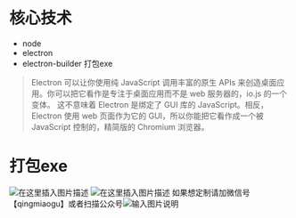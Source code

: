 
# 核心技术
- node
- electron
- electron-builder 打包exe
> Electron 可以让你使用纯 JavaScript 调用丰富的原生 APIs 来创造桌面应用。你可以把它看作是专注于桌面应用而不是 web 服务器的，io.js 的一个变体。
> 这不意味着 Electron 是绑定了 GUI 库的 JavaScript。相反，Electron 使用 web 页面作为它的 GUI，所以你能把它看作成一个被 JavaScript 控制的，精简版的 Chromium 浏览器。


# 打包exe
![在这里插入图片描述](https://img-blog.csdnimg.cn/20210131232620968.png?x-oss-process=image/watermark,type_ZmFuZ3poZW5naGVpdGk,shadow_10,text_aHR0cHM6Ly9ibG9nLmNzZG4ubmV0L2h1YW5nbWluZ2xlaWx1bw==,size_16,color_FFFFFF,t_70)
![在这里插入图片描述](https://img-blog.csdnimg.cn/20210131232620754.png?x-oss-process=image/watermark,type_ZmFuZ3poZW5naGVpdGk,shadow_10,text_aHR0cHM6Ly9ibG9nLmNzZG4ubmV0L2h1YW5nbWluZ2xlaWx1bw==,size_16,color_FFFFFF,t_70)
如果想定制请加微信号【qingmiaogu】或者扫描公众号![输入图片说明](https://cdn.nlark.com/yuque/0/2020/png/354158/1581867594897-7f03d6d1-a393-4853-83d9-20a53085ab3a.png#align=left&display=inline&height=150&originHeight=150&originWidth=150&size=0&status=done&style=none&width=150#align=left&display=inline&height=150&originHeight=150&originWidth=150&status=done&style=none&width=150#align=left&display=inline&height=150&originHeight=150&originWidth=150&status=done&style=none&width=150 "在这里输入图片标题")
